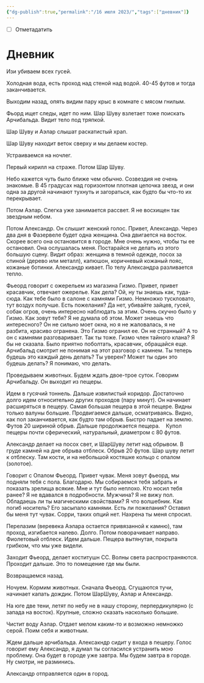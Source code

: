 ```yaml
---
{"dg-publish":true,"permalink":"/16 июля 2023/","tags":["дневник"]}
---
```


- [ ] Отметадатить

# Дневник

Изи убиваем всех гусей.

Холодная вода, есть проход над стеной над водой. 40-45 футов и тогда заканчивается.

Выходим назад, опять видим пару крыс в комнате с мясом гнилым.

Фьорд ищет следы, идет по ним. Шар Шуву взлетает тоже поискать Арчибальда. Видит тело под тряпкой.

Шар Шуву и Аэлар слышат раскатистый храп.

Шар Шуву находит веток сверху и мы делаем костер.

Устраиваемся на ночлег.

Первый кирилл на страже. Потом Шар Шуву.

Небо кажется чуть было ближе чем обычно. Созвездия не очень знакомые. В 45 градусах над горизонтом плотная цепочка звезд, и они одна за другой начинают тухнуть и загораться, как будто бы что-то их перекрывает.

Потом Аэлар. Слегка уже занимается рассвет. Я не восхищен так звездным небом.

Потом Александр. Он слышит женский голос. Привет, Александр. Через два дня в Фазервеле будет одна женщина. Она двигается на восток. Скорее всего она остановится в городе. Мне очень нужно, чтобы ты ее остановил. Она ослушалась меня. Постарайся не делать из этого большую сцену. Видит образ: женщина в темной одежде, посох за спиной (дерево или металл), капюшон, коричневый кожаный пояс, кожаные ботинки. Александр кивает. По телу Александра разливается тепло.

Фьеорд говорит с ожерельем из магазина Гизмо. Привет, привет красавчик, отвечает ожерелье. Как дела? Ой, ну ты знаешь как, туда-сюда. Как тебе было в салоне с камнями Гизмо. Немножко тускловато, тут воздух получше. Есть пожелания? Да нет, убивайте зайцев, гусей, собак огров, очень интересно наблюдать за этим. Очень скучно было у Гизмо. Как зовут тебя? Я не думала об этом. Может знаешь что интересного? Он не сильно моет окна, но я не жаловалась, я не разбита, красиво огранена. Это Гизмо огранил ее. Он не странный? А то он с камнями разговаривает. Так ты тоже. Гизмо член тайного клана? Я бы не сказала. Было приятно поболтать, красавчик, обращайся еще. Арчибальд смотрит не понимая на этот разговор с камнем. Ты теперь будешь это каждый день делать? Ты уверен? Может ты один это будешь делать? Я понимаю, что делать.

Проведываем животных. Будем ждать двое-трое суток. Говорим Арчибальду. Он выходит из пещеры.

Идем в гусячий тоннель. Дальше извилистый коридор. Достаточно долго идем относительно других проходов (пару минут). Он начинает расширяться в пещеру. Самая большая пещера в этой пещере. Видны только валуны большие. Продвигаемся дальше, осматриваясь. Видно, как пол заканчивается, как будто там обрыв. Быстро падает на землю. Футов 20 шириной обрыв. Дальше продолжается пещера.    Купол пещеры почти сферический, натуральный, диаметром с 80 футов.

Александр делает на посох свет, и ШарШуву летит над обрывом. В груде камней на дне обрыва отблеск. Обрыв 20 футов. Шар шуву летит к отблеску. Там кости, и на небольшой костяшке кольцо с опалом (золотое).

Говорит с Опалом Фьеорд. Привет чувак. Меня зовут фьеорд, мы подняли тебя с пола. Благодарю. Мы собираемся тебя забрать и показать зрелища всякие. Мне и тут было неплохо. Кто носил тебя ранее? Я не вдавался в подробности. Мужчина? Я не вижу пол. Обладаешь ли ты магическими свойствами? Я что волшебник. Как погиб носитель? Его засыпало камнями. Есть ли пожелания? Оставил бы меня тут чувак. Сорри, таких опций нет. Нахрена ты меня спросил.

Перелазим (веревека Аэлара остается привязанной к камню), там проход, изгибается налево. Долго. Потом поворачивает направо. Фиолетовый отблеск. Идем дальше. Пещера вытянутая, покрыта грибком, что мы уже видели.

Заходит Фьеорд, делает коститушн СС. Волны света распространяются. Проходит дальше. Это то помещение где мы были.

Возвращаемся назад.

Ночуем. Кормим животных. Сначала Фьеорд. Сгущаются тучи, начинает капать дождик. Потом ШарШуву, Аэлар и Александр.

На юге две тени, летят по небу не в нашу сторону, перпердикулярно (с запада на восток). Крупные, сложно сказать насколько большие.

Чистит воду Аэлар. Отдает мелом каким-то и возможно немножко серой. Поим себя и животным.

Ждем дальше арчибальда. Алексакндр сидит у входа в пещеру. Голос говорит ему Александр, я думал ты согласился устранить мою проблему. Она будет в городе уже завтра. Мы будем завтра в городе. Ну смотри, не разминись.

Александр отправляется один в город.
